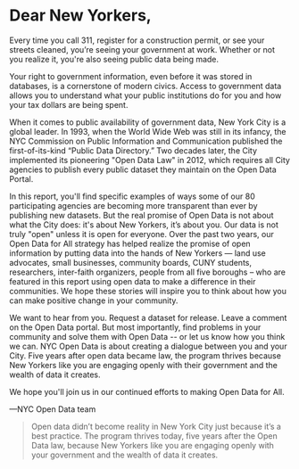 # Dear New Yorkers,

Every time you call 311, register for a construction permit, or see your streets cleaned, you’re seeing your government at work. Whether or not you realize it, you're also seeing public data being made.

Your  right to government information, even before it was stored in databases, is a cornerstone of modern civics. Access to government data allows you to understand what your public institutions do for you and how your tax dollars are being spent.

When it comes to public availability of government data, New York City is a global leader. In 1993, when the World Wide Web was still in its infancy, the NYC Commission on Public Information and Communication published the first-of-its-kind “Public Data Directory.” Two decades later, the City implemented its pioneering "Open Data Law" in 2012, which requires all City agencies to publish every public dataset they maintain on the Open Data Portal.

In this report, you'll find specific examples of ways some of our 80 participating agencies are becoming more transparent than ever by publishing new datasets. But the real promise of Open Data is not about what the City does: it's about New Yorkers, it’s about you. Our data is not truly "open" unless it is open for everyone. Over the past two years, our Open Data for All strategy has helped realize the promise of open information by putting data into the hands of New Yorkers — land use advocates, small businesses, community boards, CUNY students, researchers, inter-faith organizers, people from all five boroughs – who are featured in this report using open data to make a difference in their communities. We hope these stories will inspire you to think about how you can make positive change in your community.

We want to hear from you. Request a dataset for release. Leave a comment on the Open Data portal. But most importantly, find problems in your community and solve them with Open Data -- or let us know how you think we can. NYC Open Data is about creating a dialogue between you and your City. Five years after open data became law, the program thrives because New Yorkers like you are engaging openly with their government and the wealth of data it creates.

We hope you'll join us in our continued efforts to making Open Data for All.

—NYC Open Data team

>Open data didn’t become reality in New York City just because it’s a best practice. The program thrives today, five years after the Open Data law, because New Yorkers like you are engaging openly with your government and the wealth of data it creates.
